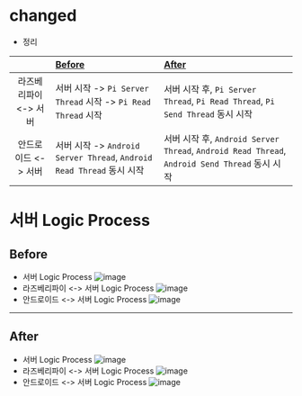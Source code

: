 # changed
- 정리

|| [Before](https://www.codentalks.com/t/topic/5721/5) | [After](https://www.codentalks.com/t/topic/5721/5) |
|:--:|:---|:---|
|라즈베리파이 <-> 서버 | 서버 시작 -> ```Pi Server Thread``` 시작 -> ```Pi Read Thread``` 시작 | 서버 시작 후, ```Pi Server Thread```, ```Pi Read Thread```, ```Pi Send Thread``` 동시 시작|
|안드로이드 <-> 서버 | 서버 시작 -> ```Android Server Thread```, ```Android Read Thread``` 동시 시작 | 서버 시작 후, ```Android Server Thread```, ```Android Read Thread```, ```Android Send Thread``` 동시 시작|


# 서버 Logic Process
## Before
- 서버 Logic Process
![image](https://user-images.githubusercontent.com/49339278/147593835-027ce177-8be3-4e03-a7e9-a2e5ce74198d.png)
- 라즈베리파이 <-> 서버 Logic Process
![image](https://user-images.githubusercontent.com/49339278/147593913-95303eed-c240-45b4-838c-9b70e084bfd3.png)
- 안드로이드 <-> 서버 Logic Process
![image](https://user-images.githubusercontent.com/49339278/147593937-18a24d95-05db-41e7-8bc3-0f6863fda6cd.png)
---
## After
- 서버 Logic Process
![image](https://user-images.githubusercontent.com/49339278/147594502-2a38d093-8ed2-4016-aa5c-a928b7d0443d.png)
- 라즈베리파이 <-> 서버 Logic Process
![image](https://user-images.githubusercontent.com/49339278/147594452-17c76998-c7f0-4209-911a-27e9bbdaaee8.png)
- 안드로이드 <-> 서버 Logic Process
![image](https://user-images.githubusercontent.com/49339278/147595380-9992b251-7a31-40bc-9c97-e6643f267795.png)


